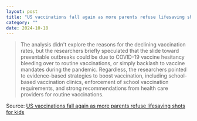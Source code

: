 ```yaml
---
layout: post
title: "US vaccinations fall again as more parents refuse lifesaving shots for kids"
category: ""
date: 2024-10-18
---
```


>The analysis didn't explore the reasons for the declining vaccination rates, but the researchers briefly speculated that the slide toward preventable outbreaks could be due to COVID-19 vaccine hesitancy bleeding over to routine vaccinations, or simply backlash to vaccine mandates during the pandemic. Regardless, the researchers pointed to evidence-based strategies to boost vaccination, including school-based vaccination clinics, enforcement of school vaccination requirements, and strong recommendations from health care providers for routine vaccinations.

Source: [US vaccinations fall again as more parents refuse lifesaving shots for kids](https://arstechnica.com/health/2024/10/us-vaccinations-fall-again-as-more-parents-refuse-lifesaving-shots-for-kids/)
